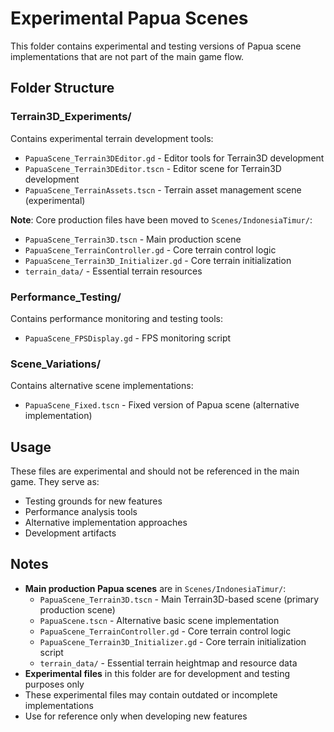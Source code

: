 # Experimental Papua Scenes

This folder contains experimental and testing versions of Papua scene implementations that are not part of the main game flow.

## Folder Structure

### Terrain3D_Experiments/
Contains experimental terrain development tools:
- `PapuaScene_Terrain3DEditor.gd` - Editor tools for Terrain3D development
- `PapuaScene_Terrain3DEditor.tscn` - Editor scene for Terrain3D development
- `PapuaScene_TerrainAssets.tscn` - Terrain asset management scene (experimental)

**Note**: Core production files have been moved to `Scenes/IndonesiaTimur/`:
- `PapuaScene_Terrain3D.tscn` - Main production scene
- `PapuaScene_TerrainController.gd` - Core terrain control logic
- `PapuaScene_Terrain3D_Initializer.gd` - Core terrain initialization
- `terrain_data/` - Essential terrain resources

### Performance_Testing/
Contains performance monitoring and testing tools:
- `PapuaScene_FPSDisplay.gd` - FPS monitoring script

### Scene_Variations/
Contains alternative scene implementations:
- `PapuaScene_Fixed.tscn` - Fixed version of Papua scene (alternative implementation)

## Usage

These files are experimental and should not be referenced in the main game. They serve as:
- Testing grounds for new features
- Performance analysis tools
- Alternative implementation approaches
- Development artifacts

## Notes

- **Main production Papua scenes** are in `Scenes/IndonesiaTimur/`:
  - `PapuaScene_Terrain3D.tscn` - Main Terrain3D-based scene (primary production scene)
  - `PapuaScene.tscn` - Alternative basic scene implementation
  - `PapuaScene_TerrainController.gd` - Core terrain control logic
  - `PapuaScene_Terrain3D_Initializer.gd` - Core terrain initialization script
  - `terrain_data/` - Essential terrain heightmap and resource data
- **Experimental files** in this folder are for development and testing purposes only
- These experimental files may contain outdated or incomplete implementations
- Use for reference only when developing new features
